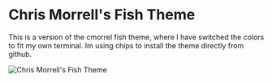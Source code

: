 # Chris Morrell's Fish Theme
This is a version of the cmorrel fish theme, where I have switched the colors to fit my own terminal.
Im using chips to install the theme directly from github.

![Chris Morrell's Fish Theme](https://cloud.githubusercontent.com/assets/21592/4770904/8a58e026-5b89-11e4-927c-42a387b41df0.gif)
